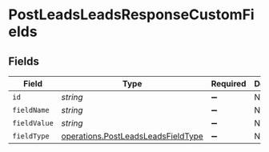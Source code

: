 # PostLeadsLeadsResponseCustomFields


## Fields

| Field                                                                                    | Type                                                                                     | Required                                                                                 | Description                                                                              |
| ---------------------------------------------------------------------------------------- | ---------------------------------------------------------------------------------------- | ---------------------------------------------------------------------------------------- | ---------------------------------------------------------------------------------------- |
| `id`                                                                                     | *string*                                                                                 | :heavy_minus_sign:                                                                       | N/A                                                                                      |
| `fieldName`                                                                              | *string*                                                                                 | :heavy_minus_sign:                                                                       | N/A                                                                                      |
| `fieldValue`                                                                             | *string*                                                                                 | :heavy_minus_sign:                                                                       | N/A                                                                                      |
| `fieldType`                                                                              | [operations.PostLeadsLeadsFieldType](../../models/operations/postleadsleadsfieldtype.md) | :heavy_minus_sign:                                                                       | N/A                                                                                      |